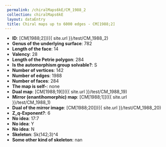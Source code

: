 ```yaml
--- 
 permalink: /chiralMaps6kE/CM_1988_2 
 collection: chiralMaps6kE
 layout: dataEntry
 title: Chiral maps up to 6000 edges - CM[1988;2]
---
```


- **ID**: [CM[1988;2]]({{ site.url }}/test/CM_1988_2)
- **Genus of the underlying surface**: 782
- **Length of the face**: 14
- **Valency**: 28
- **Length of the Petrie polygon**: 284
- **Is the automorphism group solvable?**: S
- **Number of vertices**: 142
- **Number of edges**: 1988
- **Number of faces**: 284
- **The map is self-**: none
- **Dual map**: [CM[1988;19]]({{ site.url }}/test/CM_1988_19)
- **Mirror (enantihomorphic) map**: [CM[1988;1]]({{ site.url }}/test/CM_1988_1)
- **Dual of the mirror image**: [CM[1988;20]]({{ site.url }}/test/CM_1988_20)
- **Z_q-Exponent?**: 6
- **No idea**:  17:7
- **No idea**: Y
- **No idea**: N
- **Skeleton**: Sk(142;3)^4
- **Some other kind of skeleton**: nan

